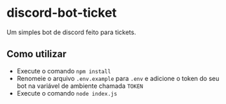 # discord-bot-ticket
Um simples bot de discord feito para tickets.

## Como utilizar
- Execute o comando ``npm install``
- Renomeie o arquivo ``.env.example`` para ``.env`` e adicione o token do seu bot na variável de ambiente chamada ``TOKEN``
- Execute o comando ``node index.js``